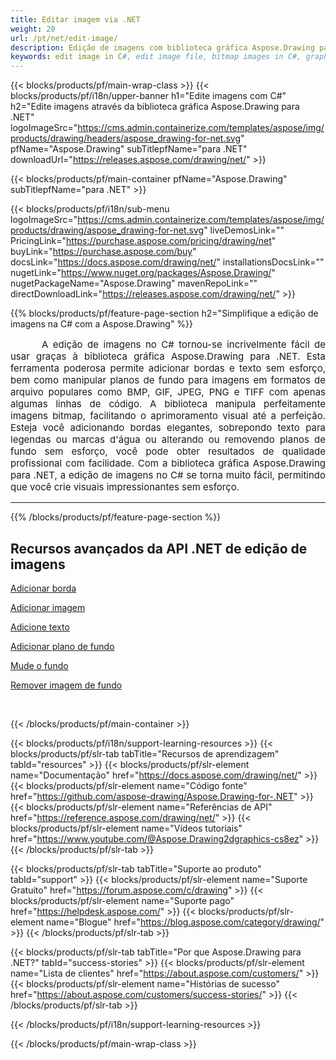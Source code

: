 ```yaml
---
title: Editar imagem via .NET
weight: 20
url: /pt/net/edit-image/
description: Edição de imagens com biblioteca gráfica Aspose.Drawing para .NET (C#) para adicionar borda de imagem, texto e alterar ou remover fundo
keywords: edit image in C#, edit image file, bitmap images in C#, graphic library para .NET, add image, add border, Adicione texto, add background, change background, remove background
---
```


{{< blocks/products/pf/main-wrap-class >}}
{{< blocks/products/pf/i18n/upper-banner h1="Edite imagens com C#" h2="Edite imagens através da biblioteca gráfica Aspose.Drawing para .NET" logoImageSrc="https://cms.admin.containerize.com/templates/aspose/img/products/drawing/headers/aspose_drawing-for-net.svg" pfName="Aspose.Drawing" subTitlepfName="para .NET" downloadUrl="https://releases.aspose.com/drawing/net/" >}}

{{< blocks/products/pf/main-container pfName="Aspose.Drawing" subTitlepfName="para .NET" >}}

{{< blocks/products/pf/i18n/sub-menu logoImageSrc="https://cms.admin.containerize.com/templates/aspose/img/products/drawing/aspose_drawing-for-net.svg" liveDemosLink="" PricingLink="https://purchase.aspose.com/pricing/drawing/net" buyLink="https://purchase.aspose.com/buy" docsLink="https://docs.aspose.com/drawing/net/" installationsDocsLink="" nugetLink="https://www.nuget.org/packages/Aspose.Drawing/" nugetPackageName="Aspose.Drawing" mavenRepoLink="" directDownloadLink="https://releases.aspose.com/drawing/net/" >}}

{{% blocks/products/pf/feature-page-section  h2="Simplifique a edição de imagens na C# com a Aspose.Drawing" %}}
<p align="justify" style="text-indent:50px;font-size:15px;" id="overview" name="overview">
A edição de imagens no C# tornou-se incrivelmente fácil de usar graças à biblioteca gráfica Aspose.Drawing para .NET. Esta ferramenta poderosa permite adicionar bordas e texto sem esforço, bem como manipular planos de fundo para imagens em formatos de arquivo populares como BMP, GIF, JPEG, PNG e TIFF com apenas algumas linhas de código. A biblioteca manipula perfeitamente imagens bitmap, facilitando o aprimoramento visual até a perfeição. Esteja você adicionando bordas elegantes, sobrepondo texto para legendas ou marcas d'água ou alterando ou removendo planos de fundo sem esforço, você pode obter resultados de qualidade profissional com facilidade. Com a biblioteca gráfica Aspose.Drawing para .NET, a edição de imagens no C# se torna muito fácil, permitindo que você crie visuais impressionantes sem esforço.</p>

<hr/>
{{% /blocks/products/pf/feature-page-section %}}

<!--Feature-section Start-->
<div class="container-fluid features-section bg-gray singleproduct">
 <a class="anchor" id="features" name="features">
 </a>
 <div class="row">
  <div class="container">
   <h2 class="h2title">
    Recursos avançados da API .NET de edição de imagens
   </h2>
   <p>
   </p>
   <div class="col-lg-4">
    <em class="fa fa-pencil-square-o ico-blue fa-2x col-lg-2">
    </em>
    <p class="col-lg-10"><a href="add-border/">Adicionar borda</a>
    </p>
   </div>
   <div class="col-lg-4">
    <em class="fa fa-pencil-square-o ico-blue fa-2x col-lg-2">
    </em>
    <p class="col-lg-10">
     <a href="add-image/">Adicionar imagem</a>
    </p>
   </div>
   <div class="col-lg-4">
    <em class="fa fa-font ico-blue fa-2x col-lg-2">
    </em>
    <p class="col-lg-10">
     <a href="add-text/">Adicione texto</a>
    </p>
   </div>
   <div class="col-lg-4">
    <em class="fa fa-pencil-square-o ico-blue fa-2x col-lg-2">
    </em>
    <p class="col-lg-10">
     <a href="add-background/">Adicionar plano de fundo</a>
    </p>
   </div>
   <div class="col-lg-4">
    <em class="fa fa-cog ico-blue fa-2x col-lg-2">
    </em>
    <p class="col-lg-10">
     <a href="change-background/">Mude o fundo</a>
    </p>
   </div>
   <div class="col-lg-4">
    <em class="fa fa-cog ico-blue fa-2x col-lg-2">
    </em>
    <p class="col-lg-10">
     <a href="remove-background/">Remover imagem de fundo</a>
    </p>
   </div>
  </div> 
 </div>
</div>  
<br/>

{{< /blocks/products/pf/main-container >}}

{{< blocks/products/pf/i18n/support-learning-resources >}}
{{< blocks/products/pf/slr-tab tabTitle="Recursos de aprendizagem" tabId="resources" >}}
{{< blocks/products/pf/slr-element name="Documentação" href="https://docs.aspose.com/drawing/net/" >}}
{{< blocks/products/pf/slr-element name="Código fonte" href="https://github.com/aspose-drawing/Aspose.Drawing-for-.NET" >}}
{{< blocks/products/pf/slr-element name="Referências de API" href="https://reference.aspose.com/drawing/net/" >}}
{{< blocks/products/pf/slr-element name="Vídeos tutoriais" href="https://www.youtube.com/@Aspose.Drawing2dgraphics-cs8ez" >}}
{{< /blocks/products/pf/slr-tab >}}

{{< blocks/products/pf/slr-tab tabTitle="Suporte ao produto" tabId="support" >}}
{{< blocks/products/pf/slr-element name="Suporte Gratuito" href="https://forum.aspose.com/c/drawing" >}}
{{< blocks/products/pf/slr-element name="Suporte pago" href="https://helpdesk.aspose.com/" >}}
{{< blocks/products/pf/slr-element name="Blogue" href="https://blog.aspose.com/category/drawing/" >}}
{{< /blocks/products/pf/slr-tab >}}

{{< blocks/products/pf/slr-tab tabTitle="Por que Aspose.Drawing para .NET?" tabId="success-stories" >}}
{{< blocks/products/pf/slr-element name="Lista de clientes" href="https://about.aspose.com/customers/" >}}
{{< blocks/products/pf/slr-element name="Histórias de sucesso" href="https://about.aspose.com/customers/success-stories/" >}}
{{< /blocks/products/pf/slr-tab >}}

{{< /blocks/products/pf/i18n/support-learning-resources >}}

{{< /blocks/products/pf/main-wrap-class >}}
